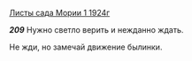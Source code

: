 
[Листы сада Мории 1 1924г](https://127.0.0.1:4002/agni/1924)

___209___
Нужно светло верить и нежданно ждать.   

Не жди, но замечай движение былинки.   

